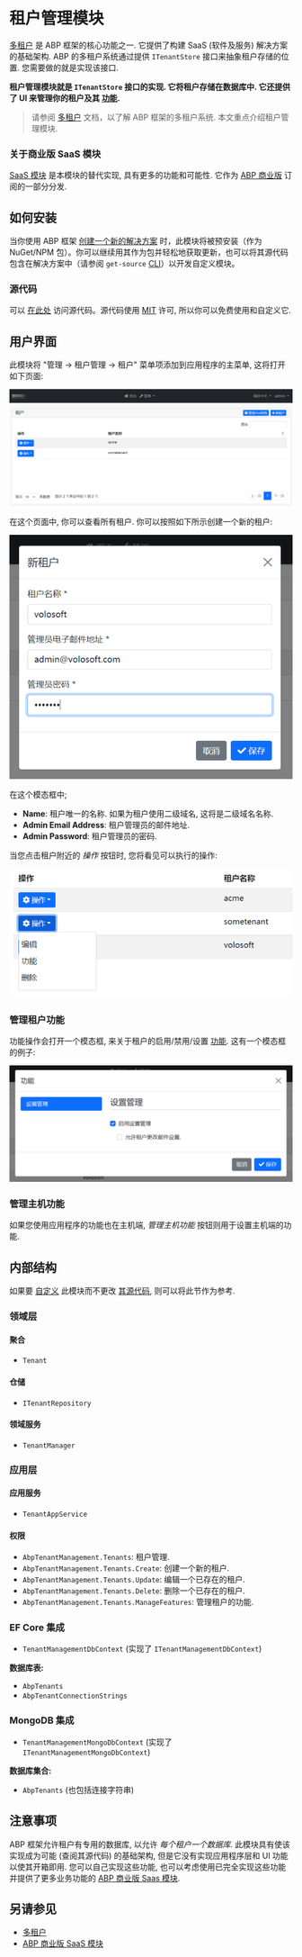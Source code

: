 # 租户管理模块

[多租户](../Multi-Tenancy.md) 是 ABP 框架的核心功能之一. 它提供了构建 SaaS (软件及服务) 解决方案的基础架构. ABP 的多租户系统通过提供 `ITenantStore` 接口来抽象租户存储的位置. 您需要做的就是实现该接口.

**租户管理模块就是 `ITenantStore` 接口的实现. 它将租户存储在数据库中. 它还提供了 UI 来管理你的租户及其 [功能](../Features.md).**

> 请参阅 [多租户](../Multi-Tenancy.md) 文档，以了解 ABP 框架的多租户系统. 本文重点介绍租户管理模块.

### 关于商业版 SaaS 模块

[SaaS 模块](https://commercial.abp.io/modules/Volo.Saas) 是本模块的替代实现, 具有更多的功能和可能性. 它作为 [ABP 商业版](https://commercial.abp.io/) 订阅的一部分分发.

## 如何安装

当你使用 ABP 框架 [创建一个新的解决方案](https://abp.io/get-started) 时，此模块将被预安装（作为 NuGet/NPM 包）。你可以继续用其作为包并轻松地获取更新，也可以将其源代码包含在解决方案中（请参阅 `get-source` [CLI](../CLI.md)）以开发自定义模块。

### 源代码

可以 [在此处](https://github.com/abpframework/abp/tree/dev/modules/identity) 访问源代码。源代码使用 [MIT](https://choosealicense.com/licenses/mit/) 许可, 所以你可以免费使用和自定义它.

## 用户界面

此模块将 "管理 -> 租户管理 -> 租户" 菜单项添加到应用程序的主菜单, 这将打开如下页面:

![租户管理页面](../images/module-tenant-management-page.png)

在这个页面中, 你可以查看所有租户. 你可以按照如下所示创建一个新的租户:

![租户管理新增租户](../images/module-tenant-management-new-tenant.png)

在这个模态框中;

* **Name**: 租户唯一的名称. 如果为租户使用二级域名, 这将是二级域名名称.
* **Admin Email Address**: 租户管理员的邮件地址.
* **Admin Password**: 租户管理员的密码.

当您点击租户附近的 *操作* 按钮时, 您将看见可以执行的操作:

![租户管理操作](../images/module-tenant-management-actions.png)

### 管理租户功能

功能操作会打开一个模态框, 来关于租户的启用/禁用/设置 [功能](../Features.md). 这有一个模态框的例子:

![功能模态框](../images/features-modal.png)

### 管理主机功能

如果您使用应用程序的功能也在主机端, *管理主机功能* 按钮则用于设置主机端的功能.

## 内部结构

如果要 [自定义](../Customizing-Application-Modules-Guide.md) 此模块而不更改 [其源代码](https://github.com/abpframework/abp/tree/dev/modules/tenant-management), 则可以将此节作为参考.

### 领域层

#### 聚合

* `Tenant`

#### 仓储

* `ITenantRepository`

#### 领域服务

* `TenantManager`

### 应用层

#### 应用服务

* `TenantAppService`

#### 权限

- `AbpTenantManagement.Tenants`: 租户管理.
- `AbpTenantManagement.Tenants.Create`: 创建一个新的租户.
- `AbpTenantManagement.Tenants.Update`: 编辑一个已存在的租户.
- `AbpTenantManagement.Tenants.Delete`: 删除一个已存在的租户.
- `AbpTenantManagement.Tenants.ManageFeatures`: 管理租户的功能.

### EF Core 集成

* `TenantManagementDbContext` (实现了 `ITenantManagementDbContext`)

**数据库表:**

* `AbpTenants`
* `AbpTenantConnectionStrings`

### MongoDB 集成

* `TenantManagementMongoDbContext` (实现了 `ITenantManagementMongoDbContext`)

**数据库集合:**

* `AbpTenants` (也包括连接字符串)

## 注意事项

ABP 框架允许租户有专用的数据库, 以允许 *每个租户一个数据库*. 此模块具有使该实现成为可能 (查阅其源代码) 的基础架构, 但是它没有实现应用程序层和 UI 功能以使其开箱即用. 您可以自己实现这些功能, 也可以考虑使用已完全实现这些功能并提供了更多业务功能的 [ABP 商业版 Saas 模块](https://docs.abp.io/en/commercial/latest/modules/saas).

## 另请参见

* [多租户](../Multi-Tenancy.md)
* [ABP 商业版 SaaS 模块](https://docs.abp.io/en/commercial/latest/modules/saas)
